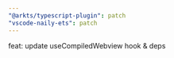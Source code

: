 ```yaml
---
"@arkts/typescript-plugin": patch
"vscode-naily-ets": patch
---
```


feat: update useCompiledWebview hook & deps
